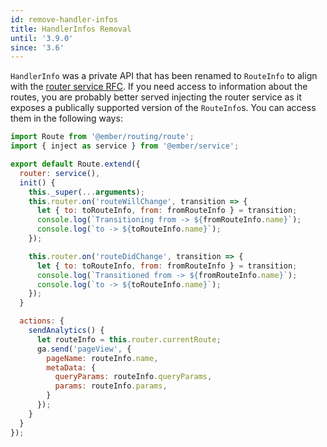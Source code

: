 ```yaml
---
id: remove-handler-infos
title: HandlerInfos Removal
until: '3.9.0'
since: '3.6'
---
```


`HandlerInfo` was a private API that has been renamed to `RouteInfo` to align with the [router service RFC](https://github.com/emberjs/rfcs/blob/master/text/0095-router-service.md). If you need access to information about the routes, you are probably better served injecting the router service as it exposes a publically supported version of the `RouteInfo`s. You can access them in the following ways:

```javascript
import Route from '@ember/routing/route';
import { inject as service } from '@ember/service';

export default Route.extend({
  router: service(),
  init() {
    this._super(...arguments);
    this.router.on('routeWillChange', transition => {
      let { to: toRouteInfo, from: fromRouteInfo } = transition;
      console.log(`Transitioning from -> ${fromRouteInfo.name}`);
      console.log(`to -> ${toRouteInfo.name}`);
    });

    this.router.on('routeDidChange', transition => {
      let { to: toRouteInfo, from: fromRouteInfo } = transition;
      console.log(`Transitioned from -> ${fromRouteInfo.name}`);
      console.log(`to -> ${toRouteInfo.name}`);
    });
  }

  actions: {
    sendAnalytics() {
      let routeInfo = this.router.currentRoute;
      ga.send('pageView', {
        pageName: routeInfo.name,
        metaData: {
          queryParams: routeInfo.queryParams,
          params: routeInfo.params,
        }
      });
    }
  }
});
```